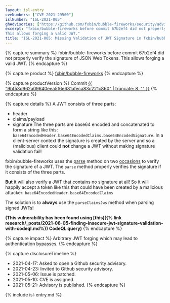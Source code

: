 ```yaml
---
layout: isl-entry
cveNumbers: ["CVE-2021-29500"]
islNumber: "ISL-2021-005"
ghAdvisories: ["https://github.com/fxbin/bubble-fireworks/security/advisories/GHSA-hj36-84cp-29pr"]
excerpt: "fxbin/bubble-fireworks before commit 67b2ef4 did not properly verify the signature of JSON Web Tokens.
This allows forging a valid JWT."
title: "ISL-2021-005: Missing Validation of JWT Signature in fxbin/bubble-fireworks"
---
```


{% capture summary %}
fxbin/bubble-fireworks before commit 67b2ef4 did not properly verify the signature of JSON Web Tokens.
This allows forging a valid JWT.
{% endcapture %}

{% capture product %}
[fxbin/bubble-fireworks](https://github.com/fxbin/bubble-fireworks)
{% endcapture %}

{% capture productVersion %}
Commit [{{ "9bf53d962a09640eea5f6e681afeca83c221c860" | truncate: 8, "" }}](https://github.com/fxbin/bubble-fireworks/commit/9bf53d962a09640eea5f6e681afeca83c221c860)
{% endcapture %}

{% capture details %}
A JWT consists of three parts:
- header
- claims/payload
- signature
The three parts are base64 encoded and concatenated to form a string like this:
`base64EncodedHeader.base64EncodedClaims.base64EncodedSignature`.
In a client-server context the signature is created by the server and so a (malicious) client could **not** change a JWT without making signature validation fail!

fxbin/bubble-fireworks uses the [parse](https://github.com/fxbin/bubble-fireworks/blob/9bf53d962a09640eea5f6e681afeca83c221c860/bubble-fireworks-project/bubble-fireworks-plugins/bubble-fireworks-plugin-token/src/main/java/cn/fxbin/bubble/plugin/token/SingleJwt.java#L172) method on two [occasions](https://github.com/fxbin/bubble-fireworks/blob/9bf53d962a09640eea5f6e681afeca83c221c860/bubble-fireworks-project/bubble-fireworks-plugins/bubble-fireworks-plugin-token/src/main/java/cn/fxbin/bubble/plugin/token/DoubleJwt.java#L144) to verify the signature of a JWT.
The `parse` method properly verifies the signature if it consists of the three parts.

**But** it will also verify a JWT that contains no signature at all!
So it will happily accept a token like this that could have been created by a malicious attacker:
`base64EncodedHeader.base64EncodedClaims`

The solution is to **always** use the `parseClaimsJws` method when parsing signed JWTs!

**(This vulnerability has been found using [this]({% link research/_posts/2021-08-05-finding-insecure-jwt-signature-validation-with-codeql.md%}) CodeQL query)**
{% endcapture %}

{% capture impact %}
Arbitrary JWT forging which may lead to authentication bypasses.
{% endcapture %}

{% capture disclosureTimeline %}
- 2021-04-17: Asked to open a Github security advisory.
- 2021-04-23: Invited to Github security advisory.
- 2021-05-06: Issue is patched.
- 2021-05-10: CVE is assigned.
- 2021-05-21: Advisory is published.
{% endcapture %}

{% include isl-entry.md %}
